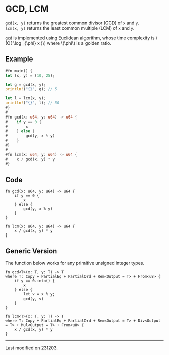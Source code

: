 # GCD, LCM

`gcd(x, y)` returns the greatest common divisor (GCD) of `x` and `y`. \
`lcm(x, y)` returns the least common multiple (LCM) of `x` and `y`.

`gcd` is implemented using Euclidean algorithm, whose time complexity is \\(O( \log \_{\phi} x )\\) where \\(\phi\\) is a golden ratio.

## Example

```rust
#fn main() {
let (x, y) = (10, 25);

let g = gcd(x, y);
println!("{}", g); // 5

let l = lcm(x, y);
println!("{}", l); // 50
#}
#
#fn gcd(x: u64, y: u64) -> u64 {
#    if y == 0 {
#        x
#    } else {
#        gcd(y, x % y)
#    }
#}
#
#fn lcm(x: u64, y: u64) -> u64 {
#    x / gcd(x, y) * y
#}
```

## Code

```rust,noplayground
fn gcd(x: u64, y: u64) -> u64 {
    if y == 0 {
        x
    } else {
        gcd(y, x % y)
    }
}

fn lcm(x: u64, y: u64) -> u64 {
    x / gcd(x, y) * y
}
```

## Generic Version

The function below works for any primitive unsigned integer types.

```rust,noplayground
fn gcd<T>(x: T, y: T) -> T
where T: Copy + PartialEq + PartialOrd + Rem<Output = T> + From<u8> {
	if y == 0.into() {
		x
	} else {
		let v = x % y;
		gcd(y, v)
	}
}

fn lcm<T>(x: T, y: T) -> T
where T: Copy + PartialEq + PartialOrd + Rem<Output = T> + Div<Output = T> + Mul<Output = T> + From<u8> {
	x / gcd(x, y) * y
}
```

---

Last modified on 231203.